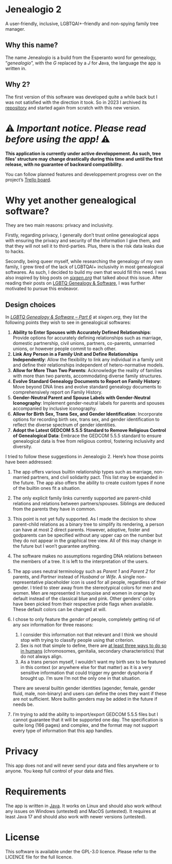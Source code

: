 # Jenealogio 2

A user-friendly, inclusive, LGBTQAI+-friendly and non-spying family tree manager.

## Why this name?

The name Jenealogio is a build from the Esperanto word for genealogy, “_genealogio_”, with the _G_ replaced by a _J_ for
**J**ava, the language the app is written in.

## Why 2?

The first version of this software was developed quite a while back but I was not satisfied with the direction it took.
So in 2023 I archived its [repository](https://github.com/Darmo117/Jenealogio) and started again from scratch with this
new version.

# ⚠️ _Important notice. Please read before using the app!_ ⚠️

**This application is currently under active developpement. As such, tree files’ structure may change drastically during
this time and until the first release, with no guarantee of backward compatibility.**

You can follow planned features and developpement progress over on the
project’s [Trello board](https://trello.com/b/PsvxkYIB).

# Why yet another genealogical software?

They are two main reasons: privacy and inclusivity.

Firstly, regarding privacy, I generally don’t trust online genealogical apps with ensuring the privacy and security of
the information I give them, and that they will not sell it to third-parties. Plus, there is the risk data leaks due to
hacks.

Secondly, being queer myself, while researching the genealogy of my own family, I grew tired of the lack of
LGBTQAI+ inclusivity in most genealogical softwares. As such, I decided to build my own that would fill this need. I was
also inspired by blog posts on _[sixgen.org](https://sixgen.org/)_ that talked about this issue. After reading their
posts on [LGBTQ Genealogy & Software](https://sixgen.org/lgbtq-genealogy-software-part-1/), I was further motivated to
pursue this endeavor.

## Design choices

In _[LGBTQ Genealogy & Software – Part 6](https://sixgen.org/lgbtq-genealogy-software-part-6/)_ at _sixgen.org_, they
list the following points they wish to see in genealogical softwares:

1. **Ability to Enter Spouses with Accurately Defined Relationships**: Provide options for accurately defining
   relationships such as marriage, domestic partnership, civil unions, partners, co-parents, unmarried unions, or
   however people commit to each other.
2. **Link Any Person in a Family Unit and Define Relationships Independently**: Allow the flexibility to link any
   individual in a family unit and define their relationships independent of hetero-normative models.
3. **Allow for More Than Two Parents**: Acknowledge the reality of families with more than two parents, accommodating
   diverse family structures.
4. **Evolve Standard Genealogy Documents to Report on Family History**: Move beyond DNA lines and evolve standard
   genealogy documents to comprehensively report on Family History.
5. **Gender-Neutral Parent and Spouse Labels with Gender-Neutral Iconography**: Implement gender-neutral labels for
   parents and spouses accompanied by inclusive iconography.
6. **Allow for Birth Sex, Trans Sex, and Gender Identification**: Incorporate options for recording birth sex, trans
   sex, and gender identification to reflect the diverse spectrum of gender identities.
7. **Adopt the Latest GEDCOM 5.5.5 Standard to Remove Religious Control of Genealogical Data**: Embrace the GEDCOM 5.5.5
   standard to ensure genealogical data is free from religious control, fostering inclusivity and diversity.

I tried to follow these suggestions in Jenealogio 2. Here’s how those points have been addressed:

1. The app offers various builtin relationship types such as marriage, non-married partners, and civil solidarity pact.
   This list may be expanded in the future. The app also offers the ability to create custom types if none of the
   builtin ones fit a situation.
2. The only explicit family links currently supported are parent-child relations and relations between partners/spouses.
   Siblings are deduced from the parents they have in common.
3. This point is not yet fully supported. As I made the decision to show parent-child relations as a binary tree to
   simplify its rendering, a person can have at most 2 direct parents. However, adoptive, foster and godparents can be
   specified without any upper cap on the number but they do not appear in the graphical tree view. All of this may
   change in the future but I won’t guarantee anything.
4. The software makes no assumptions regarding DNA relations between the members of a tree. It is left to the
   interpretation of the users.
5. The app uses neutral terminology such as _Parent 1_ and _Parent 2_ for parents, and _Partner_ instead of _Husband_ or
   _Wife_. A single non-representative placeholder icon is used for all people, regardless of their gender. I tried
   to steer away from the stereotypical colors for men and women. Men are represented in turquoise and women in orange
   by default instead of the classical blue and pink. Other genders’ colors have been picked from their respective pride
   flags when available. These default colors can be changed at will.
6. I chose to only feature the _gender_ of people, completely getting rid of any _sex_ information for three reasons:
    1. I consider this information not that relevant and I think we should stop with trying to classify people using
       that criterion.
    2. Sex is not that simple to define, there are
       [at least three ways to do so in humans](https://en.wikipedia.org/wiki/Sexual_differentiation_in_humans)
       (chromosomes, genitalia, secondary characteristics) that do not always align.
    3. As a trans person myself, I wouldn’t want my birth sex to be featured in this context (or anywhere else for that
       matter) as it is a very sensitive information that could trigger my gender dysphoria if brought up. I’m sure I’m
       not the only one in that situation.

   There are several builtin gender identities (agender, female, gender fluid, male, non-binary) and users can define
   the ones they want if these are not sufficient. More builtin genders may be added in the future if needs be.
7. I’m trying to add the ability to import/export GEDCOM 5.5.5 files but I cannot guarantee that it will be supported
   one day. The specification is quite long (166 pages) and complex, and the format may not support every type of
   information that this app handles.

# Privacy

This app does not and will never send your data and files anywhere or to anyone.
You keep full control of your data and files.

# Requirements

The app is written in [Java](https://www.java.com). It works on Linux and should also work without any issues on
Windows (untested) and MacOS (untested).
It requires at least Java 17 and should also work with newer versions (untested).

# License

This software is available under the GPL-3.0 licence. Please refer to the LICENCE file for the full licence.
